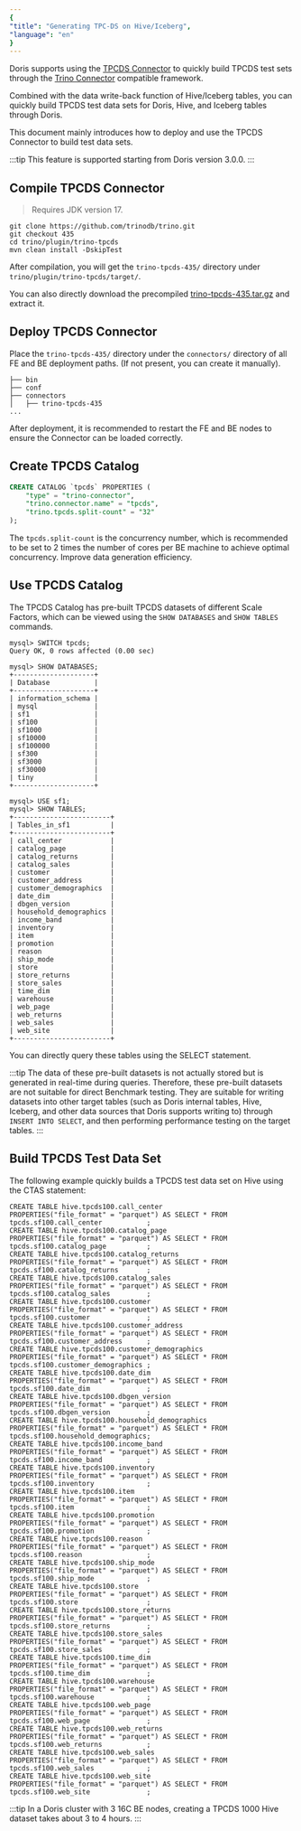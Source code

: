 ```yaml
---
{
"title": "Generating TPC-DS on Hive/Iceberg",
"language": "en"
}
---
```


<!-- 
Licensed to the Apache Software Foundation (ASF) under one
or more contributor license agreements.  See the NOTICE file
distributed with this work for additional information
regarding copyright ownership.  The ASF licenses this file
to you under the Apache License, Version 2.0 (the
"License"); you may not use this file except in compliance
with the License.  You may obtain a copy of the License at

  http://www.apache.org/licenses/LICENSE-2.0

Unless required by applicable law or agreed to in writing,
software distributed under the License is distributed on an
"AS IS" BASIS, WITHOUT WARRANTIES OR CONDITIONS OF ANY
KIND, either express or implied.  See the License for the
specific language governing permissions and limitations
under the License.
-->

Doris supports using the [TPCDS Connector](https://trino.io/docs/current/connector/tpcds.html) to quickly build TPCDS test sets through the [Trino Connector](https://doris.apache.org/community/how-to-contribute/trino-connector-developer-guide) compatible framework.

Combined with the data write-back function of Hive/Iceberg tables, you can quickly build TPCDS test data sets for Doris, Hive, and Iceberg tables through Doris.

This document mainly introduces how to deploy and use the TPCDS Connector to build test data sets.

:::tip
This feature is supported starting from Doris version 3.0.0.
:::

## Compile TPCDS Connector

> Requires JDK version 17.

```shell
git clone https://github.com/trinodb/trino.git
git checkout 435
cd trino/plugin/trino-tpcds
mvn clean install -DskipTest
```

After compilation, you will get the `trino-tpcds-435/` directory under `trino/plugin/trino-tpcds/target/`.

You can also directly download the precompiled [trino-tpcds-435.tar.gz](https://github.com/morningman/trino-connectors/releases/download/trino-connectors/trino-tpcds-435.tar.gz) and extract it.

## Deploy TPCDS Connector

Place the `trino-tpcds-435/` directory under the `connectors/` directory of all FE and BE deployment paths. (If not present, you can create it manually).

```
├── bin
├── conf
├── connectors
│   ├── trino-tpcds-435
...
```

After deployment, it is recommended to restart the FE and BE nodes to ensure the Connector can be loaded correctly.

## Create TPCDS Catalog

```sql
CREATE CATALOG `tpcds` PROPERTIES (
    "type" = "trino-connector",
    "trino.connector.name" = "tpcds",
    "trino.tpcds.split-count" = "32"
);
```

The `tpcds.split-count` is the concurrency number, which is recommended to be set to 2 times the number of cores per BE machine to achieve optimal concurrency. Improve data generation efficiency.

## Use TPCDS Catalog

The TPCDS Catalog has pre-built TPCDS datasets of different Scale Factors, which can be viewed using the `SHOW DATABASES` and `SHOW TABLES` commands.

```
mysql> SWITCH tpcds;
Query OK, 0 rows affected (0.00 sec)

mysql> SHOW DATABASES;
+--------------------+
| Database           |
+--------------------+
| information_schema |
| mysql              |
| sf1                |
| sf100              |
| sf1000             |
| sf10000            |
| sf100000           |
| sf300              |
| sf3000             |
| sf30000            |
| tiny               |
+--------------------+

mysql> USE sf1;
mysql> SHOW TABLES;
+------------------------+
| Tables_in_sf1          |
+------------------------+
| call_center            |
| catalog_page           |
| catalog_returns        |
| catalog_sales          |
| customer               |
| customer_address       |
| customer_demographics  |
| date_dim               |
| dbgen_version          |
| household_demographics |
| income_band            |
| inventory              |
| item                   |
| promotion              |
| reason                 |
| ship_mode              |
| store                  |
| store_returns          |
| store_sales            |
| time_dim               |
| warehouse              |
| web_page               |
| web_returns            |
| web_sales              |
| web_site               |
+------------------------+
```

You can directly query these tables using the SELECT statement.

:::tip
The data of these pre-built datasets is not actually stored but is generated in real-time during queries. Therefore, these pre-built datasets are not suitable for direct Benchmark testing. They are suitable for writing datasets into other target tables (such as Doris internal tables, Hive, Iceberg, and other data sources that Doris supports writing to) through `INSERT INTO SELECT`, and then performing performance testing on the target tables.
:::

## Build TPCDS Test Data Set

The following example quickly builds a TPCDS test data set on Hive using the CTAS statement:

```
CREATE TABLE hive.tpcds100.call_center            PROPERTIES("file_format" = "parquet") AS SELECT * FROM tpcds.sf100.call_center           ;
CREATE TABLE hive.tpcds100.catalog_page           PROPERTIES("file_format" = "parquet") AS SELECT * FROM tpcds.sf100.catalog_page          ;
CREATE TABLE hive.tpcds100.catalog_returns        PROPERTIES("file_format" = "parquet") AS SELECT * FROM tpcds.sf100.catalog_returns       ;
CREATE TABLE hive.tpcds100.catalog_sales          PROPERTIES("file_format" = "parquet") AS SELECT * FROM tpcds.sf100.catalog_sales         ;
CREATE TABLE hive.tpcds100.customer               PROPERTIES("file_format" = "parquet") AS SELECT * FROM tpcds.sf100.customer              ;
CREATE TABLE hive.tpcds100.customer_address       PROPERTIES("file_format" = "parquet") AS SELECT * FROM tpcds.sf100.customer_address      ;
CREATE TABLE hive.tpcds100.customer_demographics  PROPERTIES("file_format" = "parquet") AS SELECT * FROM tpcds.sf100.customer_demographics ;
CREATE TABLE hive.tpcds100.date_dim               PROPERTIES("file_format" = "parquet") AS SELECT * FROM tpcds.sf100.date_dim              ;
CREATE TABLE hive.tpcds100.dbgen_version          PROPERTIES("file_format" = "parquet") AS SELECT * FROM tpcds.sf100.dbgen_version         ;
CREATE TABLE hive.tpcds100.household_demographics PROPERTIES("file_format" = "parquet") AS SELECT * FROM tpcds.sf100.household_demographics;
CREATE TABLE hive.tpcds100.income_band            PROPERTIES("file_format" = "parquet") AS SELECT * FROM tpcds.sf100.income_band           ;
CREATE TABLE hive.tpcds100.inventory              PROPERTIES("file_format" = "parquet") AS SELECT * FROM tpcds.sf100.inventory             ;
CREATE TABLE hive.tpcds100.item                   PROPERTIES("file_format" = "parquet") AS SELECT * FROM tpcds.sf100.item                  ;
CREATE TABLE hive.tpcds100.promotion              PROPERTIES("file_format" = "parquet") AS SELECT * FROM tpcds.sf100.promotion             ;
CREATE TABLE hive.tpcds100.reason                 PROPERTIES("file_format" = "parquet") AS SELECT * FROM tpcds.sf100.reason                ;
CREATE TABLE hive.tpcds100.ship_mode              PROPERTIES("file_format" = "parquet") AS SELECT * FROM tpcds.sf100.ship_mode             ;
CREATE TABLE hive.tpcds100.store                  PROPERTIES("file_format" = "parquet") AS SELECT * FROM tpcds.sf100.store                 ;
CREATE TABLE hive.tpcds100.store_returns          PROPERTIES("file_format" = "parquet") AS SELECT * FROM tpcds.sf100.store_returns         ;
CREATE TABLE hive.tpcds100.store_sales            PROPERTIES("file_format" = "parquet") AS SELECT * FROM tpcds.sf100.store_sales           ;
CREATE TABLE hive.tpcds100.time_dim               PROPERTIES("file_format" = "parquet") AS SELECT * FROM tpcds.sf100.time_dim              ;
CREATE TABLE hive.tpcds100.warehouse              PROPERTIES("file_format" = "parquet") AS SELECT * FROM tpcds.sf100.warehouse             ;
CREATE TABLE hive.tpcds100.web_page               PROPERTIES("file_format" = "parquet") AS SELECT * FROM tpcds.sf100.web_page              ;
CREATE TABLE hive.tpcds100.web_returns            PROPERTIES("file_format" = "parquet") AS SELECT * FROM tpcds.sf100.web_returns           ;
CREATE TABLE hive.tpcds100.web_sales              PROPERTIES("file_format" = "parquet") AS SELECT * FROM tpcds.sf100.web_sales             ;
CREATE TABLE hive.tpcds100.web_site               PROPERTIES("file_format" = "parquet") AS SELECT * FROM tpcds.sf100.web_site              ;
```

:::tip
In a Doris cluster with 3 16C BE nodes, creating a TPCDS 1000 Hive dataset takes about 3 to 4 hours.
:::

